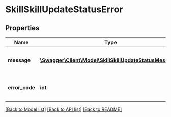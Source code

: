 # SkillSkillUpdateStatusError

## Properties
Name | Type | Description | Notes
------------ | ------------- | ------------- | -------------
**message** | [**\Swagger\Client\Model\SkillSkillUpdateStatusMessage[]**](SkillSkillUpdateStatusMessage.md) | Details of the error, e.g. db error... | 
**error_code** | **int** | Code 1058 for general operation error | 

[[Back to Model list]](../README.md#documentation-for-models) [[Back to API list]](../README.md#documentation-for-api-endpoints) [[Back to README]](../README.md)


